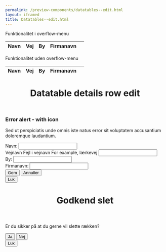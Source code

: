 ```yaml
--- 
permalink: /preview-components/datatables--edit.html
layout: iframed 
title: Datatables--edit.html
---
```

<div class="container">
    <p class="form-label">Funktionalitet i overflow-menu</p>
    <table id="js-datatable-example-edit" class="table table--zebra table--lines w-percent-100">
        <thead>
            <tr>
                <th>Navn</th>
                <th>Vej</th>
                <th>By</th>
                <th>Firmanavn</th>
                <th></th>
            </tr>
        </thead>
        <tbody>
            <!-- filled in by js-->
        </tbody>
    </table>
</div>

<div class="container pt-7">
    <p class="form-label">Funktionalitet uden overflow-menu</p>
    <table id="js-datatable-example-edit2" class="table table--zebra table--lines w-percent-100">
        <thead>
            <tr>
                <th>Navn</th>
                <th>Vej</th>
                <th>By</th>
                <th>Firmanavn</th>
                <th></th>
            </tr>
        </thead>
        <tbody>
            <!-- filled in by js-->
        </tbody>
    </table>
</div>

<!-- MODAL EDIT START -->
<div class="modal" id="modal-edit" aria-hidden="true">
    <div class="modal__overlay" tabindex="-1" data-micromodal-close>
        <div class="modal__container" role="dialog" aria-modal="true" aria-labelledby="modal-edit-title">
            <header class="modal__header">
                <h1 class="modal__title h2" id="modal-edit-title">
                    Datatable details row edit
                </h1>
            </header>
            <main class="modal__content content" id="modal-edit-content">
                <div class="row">
                    <div class="col-12">
                        <div class="alert alert-error alert--show-icon" role="alert" aria-label="Beskedbox der viser en fejlmeddelselse">
                            <div class="alert-body">
                                <h3 class="alert-heading">Error alert - with icon</h3>
                                <p class="alert-text">Sed ut perspiciatis unde omnis iste natus error
                                    sit voluptatem accusantium doloremque laudantium.</p>
                            </div>
                        </div>
                        <input id="edit-row-id" name="" type="hidden">
                        <div class="form-group">
                            <label class="form-label">Navn:</label>
                            <input class="form-input" id="edit-navn" name="" type="text">
                        </div>
                        <div class="form-group input-error">
                            <label class="form-label " for="input-error">Vejnavn</label>
                            <span class="input-error-message" id="input-error-message-input-error" role="alert">Fejl i vejnavn</span>
                            <span class="form-hint" id="input-hint-message-input-error">For example, lærkevej</span>
                            <input class="form-input" id="edit-vejnavn" name="input-error" type="text" aria-describedby="input-error-message-input-error">
                        </div>
                        <div class="form-group">
                            <label class="form-label">By:</label>
                            <input class="form-input" id="edit-by" name="" type="text">
                        </div>
                        <div class="form-group">
                            <label class="form-label">Firmanavn:</label>
                            <input class="form-input" id="edit-firmanavn" name="" type="text">
                        </div>
                    </div>
                </div>
            </main>
            <footer class="modal__footer">
                <button class="button button-primary js-edit-save-trigger" aria-label="Save changes to the row">Gem</button>
                <button class="button button-ghost" data-micromodal-close aria-label="Close this dialog window, no changes saved">Annuller</button>
                <!--<button class="button button-primary">En knap</button>
                <button class="button button-secondary" data-micromodal-close aria-label="Close this dialog window">Knap som lukker modal</button>-->
            </footer>
            <button class="modal__close button button-ghost" aria-label="Close modal" data-micromodal-close>Luk</button>
        </div>
    </div>
</div>
<!-- MODAL EDIT END -->

<!-- MODAL DELETE START -->
<div class="modal" id="modal-delete" aria-hidden="true">
    <div class="modal__overlay" tabindex="-1" data-micromodal-close>
        <div class="modal__container" role="dialog" aria-modal="true" aria-labelledby="modal-delete-title">
            <header class="modal__header">
                <h1 class="modal__title h2" id="modal-delete-title">
                    Godkend slet
                </h1>
            </header>
            <main class="modal__content content" id="modal-delete-content">
                <p>Er du sikker på at du gerne vil slette rækken?</p>
            </main>
            <footer class="modal__footer">
                <button class="button button-primary js-delete-trigger">Ja</button>
                <button class="button button-secondary" data-micromodal-close aria-label="Close this dialog window">Nej</button>
            </footer>
            <button class="modal__close button button-ghost" aria-label="Close modal" data-micromodal-close>Luk</button>
        </div>
    </div>
</div>
<!-- MODAL DELETE END -->